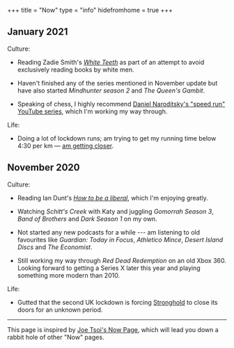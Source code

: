 +++
title = "Now"
type = "info"
hidefromhome = true
+++

## January 2021

Culture:

- Reading Zadie Smith's [_White Teeth_](http://www.librarything.com/work/5183)
  as part of an attempt to avoid exclusively reading books by white men.

- Haven't finished any of the series mentioned in November update but have also
  started _Mindhunter season 2_ and _The Queen's Gambit_.

- Speaking of chess, I highly recommend [Daniel Naroditsky's "speed run" YouTube series](https://www.youtube.com/watch?v=Ytkf3qZTj74&list=PLT1F2nOxLHOcmi_qi1BbY6axf5xLFEcit&ab_channel=DanielNaroditsky), which I'm working my way through.

Life:

- Doing a lot of lockdown runs; am trying to get my running time below 4:30 per km — [am getting closer](https://www.strava.com/athletes/31709197).


## November 2020

Culture:

- Reading Ian Dunt's [_How to be a liberal_](https://www.canburypress.com/products/how-to-be-a-liberal-by-ian-dunt-hardback-isbn9781912454419), which I'm enjoying greatly.

- Watching _Schitt's Creek_ with Katy and juggling _Gomorrah Season 3_, _Band of Brothers_ and
  _Dark Season 1_ on my own.

- Not started any new podcasts for a while --- am listening to old favourites like
  _Guardian: Today in Focus_, _Athletico Mince_, _Desert Island Discs_ and _The
  Economist_.

- Still working my way through _Red Dead Redemption_ on an old Xbox 360. Looking
  forward to getting a Series X later this year and playing something more
  modern than 2010.

Life:

- Gutted that the second UK lockdown is forcing [Stronghold](https://www.thestrongholduk.com/) to close its doors for an unknown period.

---

This page is inspired by [Joe Tsoi's Now Page](https://joetsoi.github.io/now/),
which will lead you down a rabbit hole of other "Now" pages.
